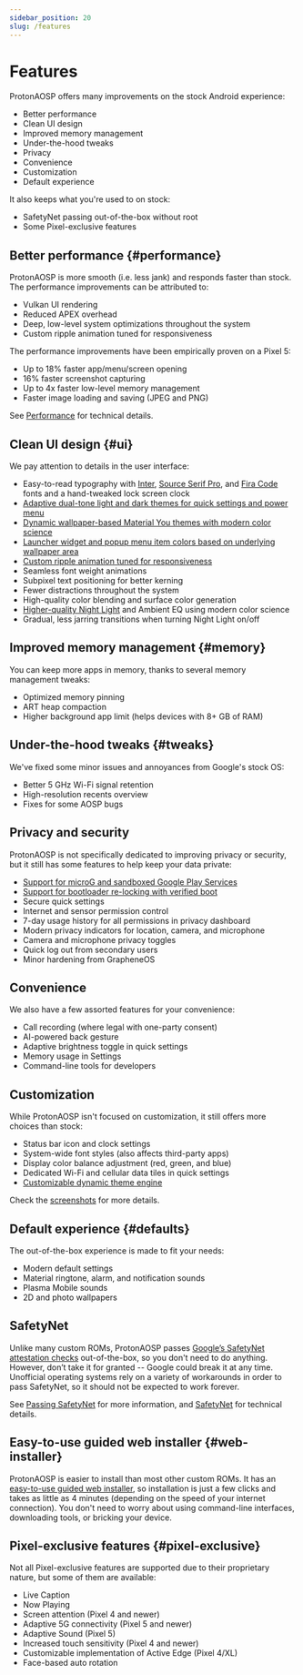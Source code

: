 ```yaml
---
sidebar_position: 20
slug: /features
---
```


# Features

ProtonAOSP offers many improvements on the stock Android experience:

- Better performance
- Clean UI design
- Improved memory management
- Under-the-hood tweaks
- Privacy
- Convenience
- Customization
- Default experience

It also keeps what you're used to on stock:

- SafetyNet passing out-of-the-box without root
- Some Pixel-exclusive features

## Better performance {#performance}

ProtonAOSP is more smooth (i.e. less jank) and responds faster than stock. The performance improvements can be attributed to:

- Vulkan UI rendering
- Reduced APEX overhead
- Deep, low-level system optimizations throughout the system
- Custom ripple animation tuned for responsiveness

The performance improvements have been empirically proven on a Pixel 5:

- Up to 18% faster app/menu/screen opening
- 16% faster screenshot capturing
- Up to 4x faster low-level memory management
- Faster image loading and saving (JPEG and PNG)

See [Performance](../developers/details/performance.md) for technical details.

## Clean UI design {#ui}

We pay attention to details in the user interface:

- Easy-to-read typography with [Inter](https://rsms.me/inter/), [Source Serif Pro](https://github.com/adobe-fonts/source-serif), and [Fira Code](https://github.com/tonsky/FiraCode) fonts and a hand-tweaked lock screen clock
- [Adaptive dual-tone light and dark themes for quick settings and power menu](screenshots.mdx#system-ui-elements)
- [Dynamic wallpaper-based Material You themes with modern color science](../advanced/theme.md)
- [Launcher widget and popup menu item colors based on underlying wallpaper area](https://twitter.com/kdrag0n/status/1445961943856992258)
- [Custom ripple animation tuned for responsiveness](https://twitter.com/kdrag0n/status/1445806323535269893)
- Seamless font weight animations
- Subpixel text positioning for better kerning
- Fewer distractions throughout the system
- High-quality color blending and surface color generation
- [Higher-quality Night Light](screenshots.mdx#night-light-improvements) and Ambient EQ using modern color science
- Gradual, less jarring transitions when turning Night Light on/off

## Improved memory management {#memory}

You can keep more apps in memory, thanks to several memory management tweaks:

- Optimized memory pinning
- ART heap compaction
- Higher background app limit (helps devices with 8+ GB of RAM)

## Under-the-hood tweaks {#tweaks}

We've fixed some minor issues and annoyances from Google's stock OS:

- Better 5 GHz Wi-Fi signal retention
- High-resolution recents overview
- Fixes for some AOSP bugs

## Privacy and security

ProtonAOSP is not specifically dedicated to improving privacy or security, but it still has some features to help keep your data private:

- [Support for microG and sandboxed Google Play Services](../advanced/google-services.md)
- [Support for bootloader re-locking with verified boot](../advanced/verified-boot.md)
- Secure quick settings
- Internet and sensor permission control
- 7-day usage history for all permissions in privacy dashboard
- Modern privacy indicators for location, camera, and microphone
- Camera and microphone privacy toggles
- Quick log out from secondary users
- Minor hardening from GrapheneOS

## Convenience

We also have a few assorted features for your convenience:

- Call recording (where legal with one-party consent)
- AI-powered back gesture
- Adaptive brightness toggle in quick settings
- Memory usage in Settings
- Command-line tools for developers

## Customization

While ProtonAOSP isn't focused on customization, it still offers more choices than stock:

- Status bar icon and clock settings
- System-wide font styles (also affects third-party apps)
- Display color balance adjustment (red, green, and blue)
- Dedicated Wi-Fi and cellular data tiles in quick settings
- [Customizable dynamic theme engine](../advanced/theme.md)

Check the [screenshots](screenshots.mdx#customization) for more details.

## Default experience {#defaults}

The out-of-the-box experience is made to fit your needs:

- Modern default settings
- Material ringtone, alarm, and notification sounds
- Plasma Mobile sounds
- 2D and photo wallpapers

## SafetyNet

Unlike many custom ROMs, ProtonAOSP passes [Google’s SafetyNet attestation checks](https://developer.android.com/training/safetynet/attestation) out-of-the-box, so you don't need to do anything. However, don’t take it for granted -- Google could break it at any time. Unofficial operating systems rely on a variety of workarounds in order to pass SafetyNet, so it should not be expected to work forever.

See [Passing SafetyNet](../advanced/safetynet.md) for more information, and [SafetyNet](../developers/details/safetynet.md) for technical details.

## Easy-to-use guided web installer {#web-installer}

ProtonAOSP is easier to install than most other custom ROMs. It has an [easy-to-use guided web installer](getting-started/install/web.mdx), so installation is just a few clicks and takes as little as 4 minutes (depending on the speed of your internet connection). You don't need to worry about using command-line interfaces, downloading tools, or bricking your device.

## Pixel-exclusive features {#pixel-exclusive}

Not all Pixel-exclusive features are supported due to their proprietary nature, but some of them are available:

- Live Caption
- Now Playing
- Screen attention (Pixel 4 and newer)
- Adaptive 5G connectivity (Pixel 5 and newer)
- Adaptive Sound (Pixel 5)
- Increased touch sensitivity (Pixel 4 and newer)
- Customizable implementation of Active Edge (Pixel 4/XL)
- Face-based auto rotation
